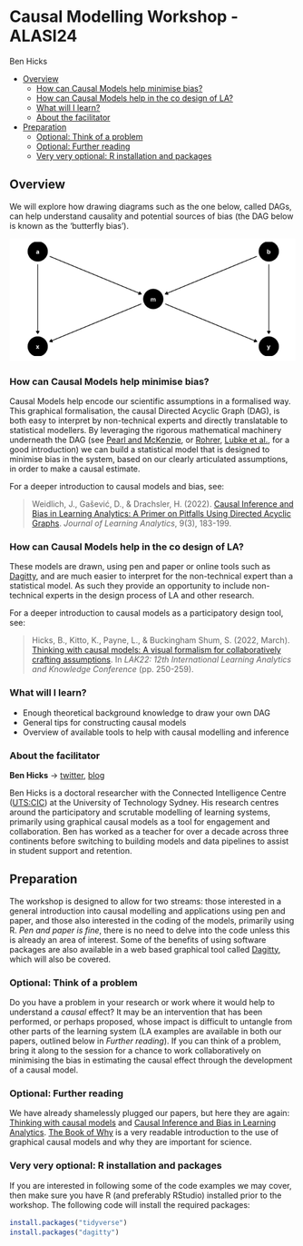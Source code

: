 Causal Modelling Workshop - ALASI24
================
Ben Hicks

- [Overview](#overview)
  - [How can Causal Models help minimise
    bias?](#how-can-causal-models-help-minimise-bias)
  - [How can Causal Models help in the co design of
    LA?](#how-can-causal-models-help-in-the-co-design-of-la)
  - [What will I learn?](#what-will-i-learn)
  - [About the facilitator](#about-the-facilitator)
- [Preparation](#preparation)
  - [Optional: Think of a problem](#optional-think-of-a-problem)
  - [Optional: Further reading](#optional-further-reading)
  - [Very very optional: R installation and
    packages](#very-very-optional-r-installation-and-packages)

## Overview

We will explore how drawing diagrams such as the one below, called DAGs,
can help understand causality and potential sources of bias (the DAG
below is known as the ‘butterfly bias’).

![](readme_files/figure-gfm/unnamed-chunk-1-1.png)<!-- -->

### How can Causal Models help minimise bias?

Causal Models help encode our scientific assumptions in a formalised
way. This graphical formalisation, the causal Directed Acyclic Graph
(DAG), is both easy to interpret by non-technical experts and directly
translatable to statistical modellers. By leveraging the rigorous
mathematical machinery underneath the DAG (see [Pearl and
McKenzie](https://www.goodreads.com/en/book/show/36204378), or
[Rohrer](https://journals.sagepub.com/doi/pdf/10.1177/2515245917745629),
[Lubke et
al.](https://www.tandfonline.com/doi/full/10.1080/10691898.2020.1752859),
for a good introduction) we can build a statistical model that is
designed to minimise bias in the system, based on our clearly
articulated assumptions, in order to make a causal estimate.

For a deeper introduction to causal models and bias, see:

> Weidlich, J., Gašević, D., & Drachsler, H. (2022). [Causal Inference
> and Bias in Learning Analytics: A Primer on Pitfalls Using Directed
> Acyclic
> Graphs](https://learning-analytics.info/index.php/JLA/article/view/7577).
> *Journal of Learning Analytics*, 9(3), 183-199.

### How can Causal Models help in the co design of LA?

These models are drawn, using pen and paper or online tools such as
[Dagitty](http://www.dagitty.net/), and are much easier to interpret for
the non-technical expert than a statistical model. As such they provide
an opportunity to include non-technical experts in the design process of
LA and other research.

For a deeper introduction to causal models as a participatory design
tool, see:

> Hicks, B., Kitto, K., Payne, L., & Buckingham Shum, S. (2022, March).
> [Thinking with causal models: A visual formalism for collaboratively
> crafting
> assumptions](https://dl.acm.org/doi/abs/10.1145/3506860.3506899). In
> *LAK22: 12th International Learning Analytics and Knowledge
> Conference* (pp. 250-259).

### What will I learn?

- Enough theoretical background knowledge to draw your own DAG
- General tips for constructing causal models
- Overview of available tools to help with causal modelling and
  inference

### About the facilitator

**Ben Hicks** → [twitter](https://twitter.com/benimbenix),
[blog](https://koanmathematics.wordpress.com/)

Ben Hicks is a doctoral researcher with the Connected Intelligence
Centre ([UTS:CIC](https://cic.uts.edu.au/)) at the University of
Technology Sydney. His research centres around the participatory and
scrutable modelling of learning systems, primarily using graphical
causal models as a tool for engagement and collaboration. Ben has worked
as a teacher for over a decade across three continents before switching
to building models and data pipelines to assist in student support and
retention.

## Preparation

The workshop is designed to allow for two streams: those interested in a
general introduction into causal modelling and applications using pen
and paper, and those also interested in the coding of the models,
primarily using R. *Pen and paper is fine*, there is no need to delve
into the code unless this is already an area of interest. Some of the
benefits of using software packages are also available in a web based
graphical tool called [Dagitty](http://www.dagitty.net/), which will
also be covered.

### Optional: Think of a problem

Do you have a problem in your research or work where it would help to
understand a *causal* effect? It may be an intervention that has been
performed, or perhaps proposed, whose impact is difficult to untangle
from other parts of the learning system (LA examples are available in
both our papers, outlined below in *Further reading*). If you can think
of a problem, bring it along to the session for a chance to work
collaboratively on minimising the bias in estimating the causal effect
through the development of a causal model.

### Optional: Further reading

We have already shamelessly plugged our papers, but here they are again:
[Thinking with causal
models](https://dl.acm.org/doi/abs/10.1145/3506860.3506899) and [Causal
Inference and Bias in Learning
Analytics](https://learning-analytics.info/index.php/JLA/article/view/7577).
[The Book of Why](https://www.goodreads.com/en/book/show/36204378) is a
very readable introduction to the use of graphical causal models and why
they are important for science.

### Very very optional: R installation and packages

If you are interested in following some of the code examples we may
cover, then make sure you have R (and preferably RStudio) installed
prior to the workshop. The following code will install the required
packages:

``` r
install.packages("tidyverse")
install.packages("dagitty")
```
